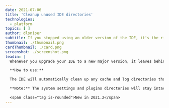 ```yaml
---
date: 2021-07-06
title: 'Cleanup unused IDE directories'
technologies:
  - platform
topics: [ ]
author: dlsniper
subtitle: If you stopped using an older version of the IDE, it's the right time to do some cleanup
thumbnail: ./thumbnail.png
cardThumbnail: ./card.png
screenshot: ./screenshot.png
leadin: |
  Whenever you upgrade your IDE to a new major version, it leaves behind all its configuration, caches, logs, and other directories so you can return to it any time you want. However, you might not want to keep those old caches or logs for too long, as they can slowly add up. Don't worry, the IDE will help you do all the cleanup.

  **How to use:**

  The IDE will automatically clean up any cache and log directories that were last updated more than 180 days ago. To trigger this process manually, go to _Help | Delete Leftover IDE Directories..._.

  **Note:** The system settings and plugins directories will stay intact.

  <span class="tag is-rounded">New in 2021.2</span>
---
```


